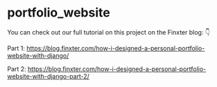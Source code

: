 # portfolio_website

You can check out our full tutorial on this project on the Finxter blog: 👇

Part 1: https://blog.finxter.com/how-i-designed-a-personal-portfolio-website-with-django/

Part 2: https://blog.finxter.com/how-i-designed-a-personal-portfolio-website-with-django-part-2/
